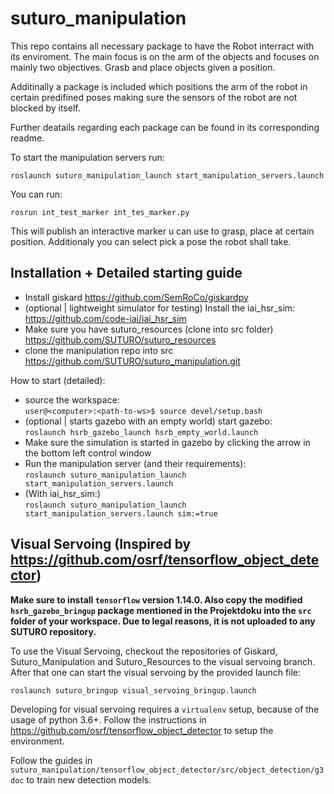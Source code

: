 # suturo_manipulation

This repo contains all necessary package to have the Robot interract with its enviroment. The main focus is on the arm of the objects and focuses on mainly two objectives. Grasb and place objects given a position.

Additinally a package is included which positions the arm of the robot in certain predifined poses making sure the sensors of the robot are not blocked by itself.

Further deatails regarding each package can be found in its corresponding readme.

To start the manipulation servers run:

`roslaunch suturo_manipulation_launch start_manipulation_servers.launch`

You can run:

`rosrun int_test_marker int_tes_marker.py`

This will publish an interactive marker u can use to grasp, place at certain position. Additionaly you can select pick a pose the robot shall take. 

## Installation + Detailed starting guide
- Install giskard https://github.com/SemRoCo/giskardpy
- (optional | lightweight simulator for testing) Install the iai_hsr_sim: https://github.com/code-iai/iai_hsr_sim
- Make sure you have suturo_resources (clone into src folder) https://github.com/SUTURO/suturo_resources
- clone the manipulation repo into src https://github.com/SUTURO/suturo_manipulation.git

How to start (detailed):
- source the workspace:\
`user@<computer>:<path-to-ws>$ source devel/setup.bash`
- (optional | starts gazebo with an empty world) start gazebo:\
`roslaunch hsrb_gazebo_launch hsrb_empty_world.launch`
- Make sure the simulation is started in gazebo by clicking the arrow in the bottom left control window
- Run the manipulation server (and their requirements):\
`roslaunch suturo_manipulation_launch start_manipulation_servers.launch`
- (With iai_hsr_sim:)\
`roslaunch suturo_manipulation_launch start_manipulation_servers.launch sim:=true`

## Visual Servoing (Inspired by https://github.com/osrf/tensorflow_object_detector)

**Make sure to install `tensorflow` version 1.14.0. Also copy the modified `hsrb_gazebo_bringup` package mentioned in the Projektdoku into the `src` folder of your workspace. Due to legal reasons, it is not uploaded to any SUTURO repository.** 

To use the Visual Servoing, checkout the repositories of Giskard, Suturo_Manipulation and Suturo_Resources to the visual servoing branch.
After that one can start the visual servoing by the provided launch file:

`roslaunch suturo_bringup visual_servoing_bringup.launch`

Developing for visual servoing requires a `virtualenv` setup, because of the usage of python 3.6+. Follow the instructions in https://github.com/osrf/tensorflow_object_detector to setup the environment.

Follow the guides in `suturo_manipulation/tensorflow_object_detector/src/object_detection/g3doc` to train new detection models.
